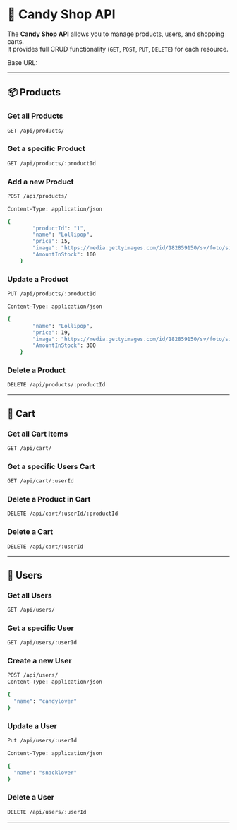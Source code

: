 # 🍬 Candy Shop API

The **Candy Shop API** allows you to manage products, users, and shopping carts.  
It provides full CRUD functionality (`GET`, `POST`, `PUT`, `DELETE`) for each resource.

Base URL:

---

## 📦 Products

### Get all Products

```bash
GET /api/products/
```

### Get a specific Product

```bash
GET /api/products/:productId
```

### Add a new Product

```bash
POST /api/products/

Content-Type: application/json

{
        "productId": "1",
        "name": "Lollipop",
        "price": 15,
        "image": "https://media.gettyimages.com/id/182859150/sv/foto/single-lollipop.jpg",
        "AmountInStock": 100
    }
```

### Update a Product

```bash
PUT /api/products/:productId

Content-Type: application/json

{
        "name": "Lollipop",
        "price": 19,
        "image": "https://media.gettyimages.com/id/182859150/sv/foto/single-lollipop.jpg",
        "AmountInStock": 300
    }
```

### Delete a Product

```bash
DELETE /api/products/:productId
```

---

## 🛒 Cart

### Get all Cart Items

```bash
GET /api/cart/
```

### Get a specific Users Cart

```bash
GET /api/cart/:userId
```

### Delete a Product in Cart

```bash
DELETE /api/cart/:userId/:productId
```

### Delete a Cart

```bash
DELETE /api/cart/:userId
```

---

## 👤 Users

### Get all Users

```bash
GET /api/users/
```

### Get a specific User

```bash
GET /api/users/:userId
```

### Create a new User

```bash
POST /api/users/
Content-Type: application/json

{
  "name": "candylover"
}

```

### Update a User

```bash
Put /api/users/:userId

Content-Type: application/json

{
  "name": "snacklover"
}
```

### Delete a User

```bash
DELETE /api/users/:userId
```

---
